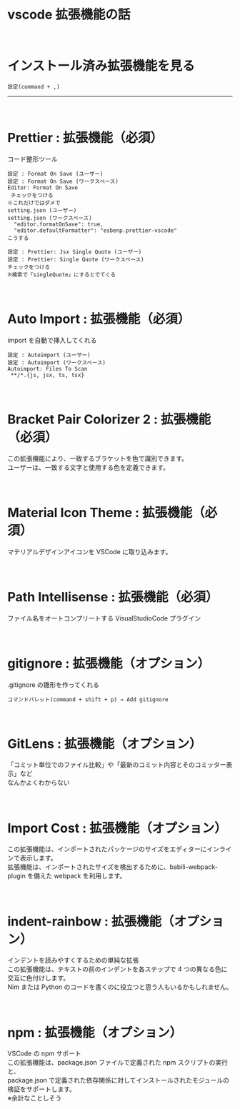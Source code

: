 # vscode 拡張機能の話

<br />

# インストール済み拡張機能を見る

```
設定(command + ,)
```

---

<br />

# Prettier : 拡張機能（必須）

コード整形ツール

```
設定 : Format On Save (ユーザー)
設定 : Format On Save (ワークスペース)
Editor: Format On Save
 チェックをつける
※これだけではダメで
setting.json (ユーザー)
setting.json (ワークスペース)
  "editor.formatOnSave": true,
  "editor.defaultFormatter": "esbenp.prettier-vscode"
こうする

設定 : Prettier: Jsx Single Quote (ユーザー)
設定 : Prettier: Single Quote (ワークスペース)
チェックをつける
※検索で「singleQuote」にするとでてくる
```

<br />

# Auto Import : 拡張機能（必須）

import を自動で挿入してくれる

```
設定 : Autoimport (ユーザー)
設定 : Autoimport (ワークスペース)
Autoimport: Files To Scan
 **/*.{js, jsx, ts, tsx}
```

<br />

# Bracket Pair Colorizer 2 : 拡張機能（必須）

この拡張機能により、一致するブラケットを色で識別できます。  
ユーザーは、一致する文字と使用する色を定義できます。

<br />

# Material Icon Theme : 拡張機能（必須）

マテリアルデザインアイコンを VSCode に取り込みます。

<br />

# Path Intellisense : 拡張機能（必須）

ファイル名をオートコンプリートする VisualStudioCode プラグイン

<br />

# gitignore : 拡張機能（オプション）

.gitignore の雛形を作ってくれる

```
コマンドパレット(command + shift + p) → Add gitignore
```

<br />

# GitLens : 拡張機能（オプション）

「コミット単位でのファイル比較」や「最新のコミット内容とそのコミッター表示」など  
なんかよくわからない

<br />

# Import Cost : 拡張機能（オプション）

この拡張機能は、インポートされたパッケージのサイズをエディターにインラインで表示します。  
拡張機能は、インポートされたサイズを検出するために、babili-webpack-plugin を備えた webpack を利用します。

<br />

# indent-rainbow : 拡張機能（オプション）

インデントを読みやすくするための単純な拡張  
この拡張機能は、テキストの前のインデントを各ステップで 4 つの異なる色に交互に色付けします。  
Nim または Python のコードを書くのに役立つと思う人もいるかもしれません。

<br />

# npm : 拡張機能（オプション）

VSCode の npm サポート  
この拡張機能は、package.json ファイルで定義された npm スクリプトの実行と、  
package.json で定義された依存関係に対してインストールされたモジュールの検証をサポートします。  
※余計なことしそう
